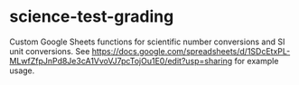 # science-test-grading

Custom Google Sheets functions for scientific number conversions and SI unit conversions. See https://docs.google.com/spreadsheets/d/1SDcEtxPL-MLwfZfpJnPd8Je3cA1VvoVJ7pcTojOu1E0/edit?usp=sharing for example usage.
